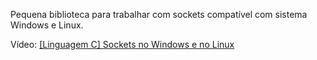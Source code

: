 Pequena biblioteca para trabalhar com sockets compatível com sistema Windows e Linux.

Vídeo: [[Linguagem C] Sockets no Windows e no Linux](https://youtu.be/GaxjJvMnz-I)
